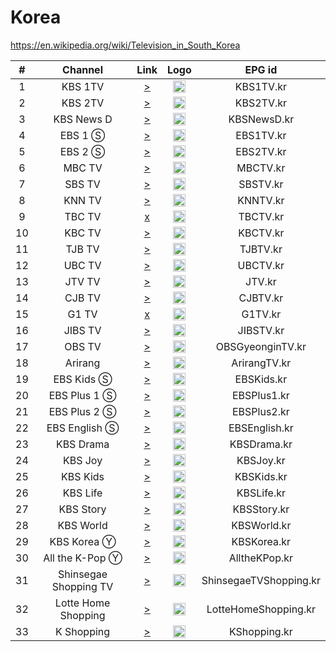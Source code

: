 <h1>Korea</h1>

https://en.wikipedia.org/wiki/Television_in_South_Korea

| #   | Channel        | Link  | Logo | EPG id |
|:---:|:--------------:|:-----:|:----:|:------:|
| 1   | KBS 1TV        | [>](http://ye23.vip/z7z8/2021/kbs2020.php?id=1) | <img height="20" src="https://upload.wikimedia.org/wikipedia/commons/thumb/d/d5/KBS_1_logo.svg/512px-KBS_1_logo.svg.png"/> | KBS1TV.kr |
| 2   | KBS 2TV        | [>](http://ye23.vip/z7z8/2021/kbs2020.php?id=2) | <img height="20" src="https://upload.wikimedia.org/wikipedia/commons/thumb/2/26/KBS_2_logo.svg/512px-KBS_2_logo.svg.png"/> | KBS2TV.kr |
| 3   | KBS News D     | [>](http://ye23.vip/z7z8/2021/kbs2020.php?id=4) | <img height="20" src="https://i.imgur.com/4qKgvHN.png"/> | KBSNewsD.kr |
| 4   | EBS 1 Ⓢ        | [>](https://ebsonair.ebs.co.kr/ebs1familypc/familypc1m/playlist.m3u8) | <img height="20" src="https://upload.wikimedia.org/wikipedia/commons/thumb/e/e2/EBS_1TV_Logo.svg/512px-EBS_1TV_Logo.svg.png"/> | EBS1TV.kr |
| 5   | EBS 2 Ⓢ        | [>](https://ebsonair.ebs.co.kr/ebs2familypc/familypc1m/playlist.m3u8) | <img height="20" src="https://upload.wikimedia.org/wikipedia/commons/thumb/d/db/EBS_2TV_Logo.svg/512px-EBS_2TV_Logo.svg.png"/> | EBS2TV.kr |
| 6   | MBC TV         | [>](http://123.254.72.24:1935/tvlive/livestream2/playlist.m3u8) | <img height="20" src="https://upload.wikimedia.org/wikipedia/commons/thumb/6/63/Munhwa_Broadcasting_Company.svg/512px-Munhwa_Broadcasting_Company.svg.png"/> | MBCTV.kr |
| 7   | SBS TV         | [>](https://allanf181.github.io/adaptive-streams/streams/kr/SBSTV.m3u8) | <img height="20" src="https://upload.wikimedia.org/wikipedia/commons/thumb/9/90/SBS_Korea_Logo_%28Word_Only%29.svg/512px-SBS_Korea_Logo_%28Word_Only%29.svg.png"/> | SBSTV.kr |
| 8   | KNN TV         | [>](http://211.220.195.200:1935/live/mp4:KnnTV.sdp/playlist.m3u8) | <img height="20" src="https://upload.wikimedia.org/wikipedia/commons/thumb/6/65/KNN_logo.svg/512px-KNN_logo.svg.png"/> | KNNTV.kr |
| 9   | TBC TV         | [x](http://221.157.125.239:1935/live/psike/playlist.m3u8) | <img height="20" src="https://upload.wikimedia.org/wikipedia/commons/thumb/f/ff/Daegu_Broadcasting_Corporation.svg/512px-Daegu_Broadcasting_Corporation.svg.png"/> | TBCTV.kr |
| 10  | KBC TV         | [>](http://119.200.131.11:1935/KBCTV/tv/playlist.m3u8) | <img height="20" src="https://upload.wikimedia.org/wikipedia/commons/thumb/3/32/KBC_Gwangju_Broadcasting_logo.svg/512px-KBC_Gwangju_Broadcasting_logo.svg.png"/> | KBCTV.kr |
| 11  | TJB TV         | [>](http://1.245.74.5:1935/live/tv/.m3u8) | <img height="20" src="https://i.imgur.com/q9Nx801.png"/> | TJBTV.kr |
| 12  | UBC TV         | [>](http://59.23.231.102:1935/live/UBCstream/playlist.m3u8) | <img height="20" src="https://upload.wikimedia.org/wikipedia/en/thumb/c/c3/Ubc_logo2.svg/512px-Ubc_logo2.svg.png"/> | UBCTV.kr |
| 13  | JTV TV         | [>](https://61ff3340258d2.streamlock.net/jtv_live/myStream/playlist.m3u8) | <img height="20" src="https://upload.wikimedia.org/wikipedia/commons/thumb/f/fa/Jtv_logo.svg/512px-Jtv_logo.svg.png"/> | JTV.kr |
| 14  | CJB TV         | [>](http://1.222.207.80:1935/live/cjbtv/playlist.m3u8) | <img height="20" src="https://i.imgur.com/MvxdZhX.png"/> | CJBTV.kr |
| 15  | G1 TV          | [x](http://smart.igtb.co.kr:1935/live/stream.sdp/playlist.m3u8) | <img height="20" src="https://i.imgur.com/TYYffUe.png"/> | G1TV.kr |
| 16  | JIBS TV        | [>](http://123.140.197.22/stream/1/play.m3u8) | <img height="20" src="https://i.imgur.com/RVWpBoz.png"/> | JIBSTV.kr |
| 17  | OBS TV         | [>](https://allanf181.github.io/adaptive-streams/streams/kr/OBSGyeonginTV.m3u8) | <img height="20" src="https://i.imgur.com/oWB3ApR.png"/> | OBSGyeonginTV.kr |
| 18  | Arirang        | [>](http://amdlive.ctnd.com.edgesuite.net/arirang_1ch/smil:arirang_1ch.smil/playlist.m3u8) | <img height="20" src="https://i.imgur.com/RuHZ6Dx.png"/> | ArirangTV.kr |
| 19  | EBS Kids Ⓢ     | [>](https://ebsonair.ebs.co.kr/ebsufamilypc/familypc1m/playlist.m3u8) | <img height="20" src="https://i.imgur.com/62oo8Bx.png"/> | EBSKids.kr |
| 20  | EBS Plus 1 Ⓢ   | [>](https://ebsonair.ebs.co.kr/plus1familypc/familypc1m/playlist.m3u8) | <img height="20" src="https://i.imgur.com/ImUHRG2.png"/> | EBSPlus1.kr |
| 21  | EBS Plus 2 Ⓢ   | [>](https://ebsonair.ebs.co.kr/plus2familypc/familypc1m/playlist.m3u8) | <img height="20" src="https://i.imgur.com/mgFRZFq.png"/> | EBSPlus2.kr |
| 22  | EBS English Ⓢ  | [>](https://ebsonair.ebs.co.kr/plus3familypc/familypc1m/playlist.m3u8) | <img height="20" src="https://i.imgur.com/qceaIf7.png"/> | EBSEnglish.kr |
| 23  | KBS Drama      | [>](http://ye23.vip/z7z8/2021/kbs2020.php?id=5) | <img height="20" src="https://upload.wikimedia.org/wikipedia/commons/thumb/f/f2/KBS_DRAMA.svg/512px-KBS_DRAMA.svg.png"/> | KBSDrama.kr |
| 24  | KBS Joy        | [>](http://ye23.vip/z7z8/2021/kbs2020.php?id=6) | <img height="20" src="https://upload.wikimedia.org/wikipedia/commons/thumb/6/6b/KBS_JOY.svg/512px-KBS_JOY.svg.png"/> | KBSJoy.kr |
| 25  | KBS Kids       | [>](http://ye23.vip/z7z8/2021/kbs2020.php?id=9) | <img height="20" src="https://upload.wikimedia.org/wikipedia/commons/thumb/a/a5/KBS_kids.svg/512px-KBS_kids.svg.png"/> | KBSKids.kr |
| 26  | KBS Life       | [>](http://ye23.vip/z7z8/2021/kbs2020.php?id=7) | <img height="20" src="https://upload.wikimedia.org/wikipedia/commons/thumb/6/64/KBS_Life.svg/512px-KBS_Life.svg.png"/> | KBSLife.kr |
| 27  | KBS Story      | [>](http://ye23.vip/z7z8/2021/kbs2020.php?id=8) | <img height="20" src="https://upload.wikimedia.org/wikipedia/commons/thumb/7/7e/KBS_Story.svg/512px-KBS_Story.svg.png"/> | KBSStory.kr |
| 28  | KBS World      | [>](http://ye23.vip/z7z8/2021/kbs2020.php?id=3) | <img height="20" src="https://upload.wikimedia.org/wikipedia/commons/thumb/1/1b/KBS_World_%282009%29.svg/512px-KBS_World_%282009%29.svg.png"/> | KBSWorld.kr |
| 29  | KBS Korea Ⓨ    | [>](https://www.youtube.com/c/kbsworldtv/live) | <img height="20" src="https://kbsworldimage.kbs.co.kr/images/layout/logo/logo_korea_n.png"/> | KBSKorea.kr |
| 30  | All the K-Pop Ⓨ | [>](https://www.youtube.com/c/ALLTHEKPOP/live) | <img height="20" src="https://i.imgur.com/tBbTTAx.png"/> | AlltheKPop.kr |
| 31  | Shinsegae Shopping TV| [>](https://liveout.catenoid.net/live-02-shinsegaetvshopping/shinsegaetvshopping_720p/playlist.m3u8) | <img height="20" src="https://file.mk.co.kr/meet/neds/2022/03/image_readtop_2022_204255_16463712794964755.jpg"/> | ShinsegaeTVShopping.kr |
| 32  | Lotte Home Shopping | [>](https://pchlslivesw.lotteimall.com/live/livestream/lotteimalllive_mp4.m3u8) | <img height="20" src="http://www.lottehomeshopping.com/resources/user/images/sub/wci_logo1.png"/> | LotteHomeShopping.kr |
| 33  | K Shopping | [>](https://fhs8036.bd-61.ktcdn.co.kr/klive/smil:klive.smil/playlist.m3u8) | <img height="20" src="http://www.sbiztoday.kr/news/photo/202205/12218_16927_4325.jpg"/> | KShopping.kr |
